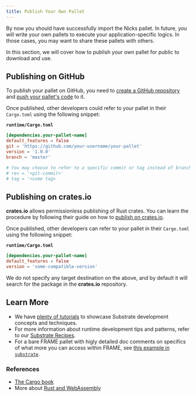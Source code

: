 ```yaml
---
title: Publish Your Own Pallet
---
```


By now you should have successfully import the Nicks pallet. In future, you will write your own pallets
to execute your application-specific logics. In those cases, you may want to share these pallets
with others.

In this section, we will cover how to publish your own pallet for public to download and use.

## Publishing on GitHub

To publish your pallet on GitHub, you need to
[create a GitHub repository](https://help.github.com/en/articles/create-a-repo) and
[push your pallet's code](https://help.github.com/en/articles/pushing-to-a-remote) to it.

Once published, other developers could refer to your pallet in their `Cargo.toml` using the
following snippet:

**`runtime/Cargo.toml`**

```TOML
[dependencies.your-pallet-name]
default_features = false
git = 'https://github.com/your-username/your-pallet'
version = '1.0.0'
branch = 'master'

# You may choose to refer to a specific commit or tag instead of branch
# rev = '<git-commit>'
# tag = '<some tag>
```

## Publishing on crates.io

**crates.io** allows permissionless publishing of Rust crates. You can learn the procedure by
following their guide on how to [publish on crates.io](https://doc.rust-lang.org/cargo/reference/publishing.html).

Once published, other developers can refer to your pallet in their `Cargo.toml` using the
following snippet:

**`runtime/Cargo.toml`**

```TOML
[dependencies.your-pallet-name]
default_features = false
version = 'some-compatible-version'
```

We do not specify any target destination on the above, and by default it will search for the package
in the **crates.io** repository.

## Learn More

- We have [plenty of tutorials](/tutorials) to showcase Substrate development concepts and
  techniques.
- For more information about runtime development tips and patterns, refer to our
  [Substrate Recipes](https://substrate.dev/recipes).
- For a bare FRAME pallet with higly detailed doc comments on specifics of what more you can access within FRAME, see [this example in `substrate`](https://github.com/paritytech/substrate/tree/master/frame/example).

### References

- [The Cargo book](https://doc.rust-lang.org/stable/cargo/)
- More about [Rust and WebAssembly](https://rustwasm.github.io/)
